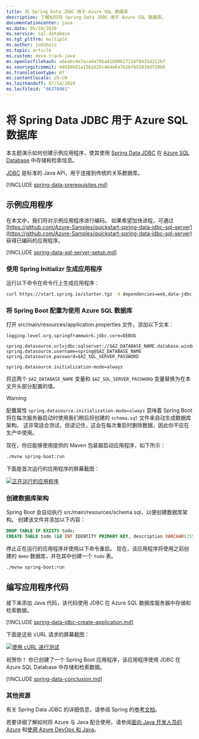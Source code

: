 ```yaml
---
title: 将 Spring Data JDBC 用于 Azure SQL 数据库
description: 了解如何将 Spring Data JDBC 用于 Azure SQL 数据库。
documentationcenter: java
ms.date: 05/18/2020
ms.service: sql-database
ms.tgt_pltfrm: multiple
ms.author: judubois
ms.topic: article
ms.custom: devx-track-java
ms.openlocfilehash: a6eabc4e7aca4a79ba41b0061721bf8431d312bf
ms.sourcegitcommit: 44016b81a15b1625c464e6a7b2bfb55938df20b6
ms.translationtype: HT
ms.contentlocale: zh-CN
ms.lasthandoff: 07/14/2020
ms.locfileid: "86378901"
---
```

# <a name="use-spring-data-jdbc-with-azure-sql-database"></a>将 Spring Data JDBC 用于 Azure SQL 数据库

本主题演示如何创建示例应用程序，使其使用 [Spring Data JDBC](https://spring.io/projects/spring-data-jdbc) 在 [Azure SQL Database](https://docs.microsoft.com/azure/sql-database/) 中存储和检索信息。

[JDBC](https://en.wikipedia.org/wiki/Java_Database_Connectivity) 是标准的 Java API，用于连接到传统的关系数据库。

[!INCLUDE [spring-data-prerequisites.md](includes/spring-data-prerequisites.md)]

## <a name="sample-application"></a>示例应用程序

在本文中，我们将对示例应用程序进行编码。 如果希望加快进程，可通过 [https://github.com/Azure-Samples/quickstart-spring-data-jdbc-sql-server](https://github.com/Azure-Samples/quickstart-spring-data-jdbc-sql-server) 获得已编码的应用程序。

[!INCLUDE [spring-data-sql-server-setup.md](includes/spring-data-sql-server-setup.md)]

### <a name="generate-the-application-by-using-spring-initializr"></a>使用 Spring Initializr 生成应用程序

运行以下命令在命令行上生成应用程序：

```bash
curl https://start.spring.io/starter.tgz -d dependencies=web,data-jdbc,sqlserver -d baseDir=azure-database-workshop -d bootVersion=2.3.1.RELEASE -d javaVersion=8 | tar -xzvf -
```

### <a name="configure-spring-boot-to-use-azure-sql-database"></a>将 Spring Boot 配置为使用 Azure SQL 数据库

打开 src/main/resources/application.properties 文件，添加以下文本：

```properties
logging.level.org.springframework.jdbc.core=DEBUG

spring.datasource.url=jdbc:sqlserver://$AZ_DATABASE_NAME.database.windows.net:1433;database=demo;encrypt=true;trustServerCertificate=false;hostNameInCertificate=*.database.windows.net;loginTimeout=30;
spring.datasource.username=spring@$AZ_DATABASE_NAME
spring.datasource.password=$AZ_SQL_SERVER_PASSWORD

spring.datasource.initialization-mode=always
```

将这两个 `$AZ_DATABASE_NAME` 变量和 `$AZ_SQL_SERVER_PASSWORD` 变量替换为在本文开头部分配置的值。

> [!WARNING]
> 配置属性 `spring.datasource.initialization-mode=always` 意味着 Spring Boot 将在每次服务器启动时使用我们稍后将创建的 `schema.sql` 文件来自动生成数据库架构。 这非常适合测试，但请记住，这会在每次重启时删除数据，因此你不应在生产中使用。

现在，你应能够使用提供的 Maven 包装器启动应用程序，如下所示：

```bash
./mvnw spring-boot:run
```

下面是首次运行的应用程序的屏幕截图：

[![正在运行的应用程序](media/configure-spring-data-jdbc-with-azure-sql-server/create-sql-server-01.png)](media/configure-spring-data-jdbc-with-azure-sql-server/create-sql-server-01.png#lightbox)

### <a name="create-the-database-schema"></a>创建数据库架构

Spring Boot 会自动执行 src/main/resources/schema.sql，以便创建数据库架构。 创建该文件并添加以下内容：

```sql
DROP TABLE IF EXISTS todo;
CREATE TABLE todo (id INT IDENTITY PRIMARY KEY, description VARCHAR(255), details VARCHAR(4096), done BIT);
```

停止正在运行的应用程序并使用以下命令重启。 现在，该应用程序将使用之前创建的 `demo` 数据库，并在其中创建一个 `todo` 表。

```bash
./mvnw spring-boot:run
```

## <a name="code-the-application"></a>编写应用程序代码

接下来添加 Java 代码，该代码使用 JDBC 在 Azure SQL 数据库服务器中存储和检索数据。

[!INCLUDE [spring-data-jdbc-create-application.md](includes/spring-data-jdbc-create-application.md)]

下面是这些 cURL 请求的屏幕截图：

[![使用 cURL 进行测试](media/configure-spring-data-jdbc-with-azure-sql-server/create-sql-server-02.png)](media/configure-spring-data-jdbc-with-azure-sql-server/create-sql-server-02.png#lightbox)

祝贺你！ 你已创建了一个 Spring Boot 应用程序，该应用程序使用 JDBC 在 Azure SQL Database 中存储和检索数据。

[!INCLUDE [spring-data-conclusion.md](includes/spring-data-conclusion.md)]

### <a name="additional-resources"></a>其他资源

有关 Spring Data JDBC 的详细信息，请参阅 Spring 的[参考文档](https://docs.spring.io/spring-data/jdbc/docs/current/reference/html/#reference)。

若要详细了解如何将 Azure 与 Java 配合使用，请参阅[面向 Java 开发人员的 Azure](/azure/developer/java/) 和[使用 Azure DevOps 和 Java](/azure/devops/)。
